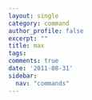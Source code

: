 ```yaml
---
layout: single
category: command
author_profile: false
excerpt: ""
title: max
tags:
comments: true
date: '2011-08-31'
sidebar:
  nav: "commands"
---
```


